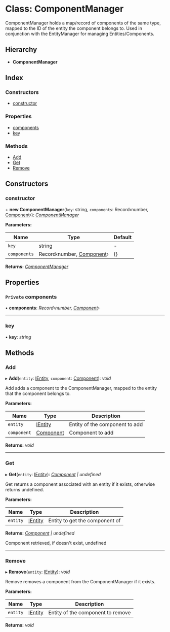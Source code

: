 
# Class: ComponentManager

ComponentManager holds a map/record of components of the same type, mapped
to the ID of the entity the component belongs to.
Used in conjunction with the EntityManager for managing Entities/Components.

## Hierarchy

* **ComponentManager**

## Index

### Constructors

* [constructor](componentmanager.md#constructor)

### Properties

* [components](componentmanager.md#private-components)
* [key](componentmanager.md#key)

### Methods

* [Add](componentmanager.md#add)
* [Get](componentmanager.md#get)
* [Remove](componentmanager.md#remove)

## Constructors

###  constructor

\+ **new ComponentManager**(`key`: string, `components`: Record‹number, [Component](component.md)›): *[ComponentManager](componentmanager.md)*

**Parameters:**

Name | Type | Default |
------ | ------ | ------ |
`key` | string | - |
`components` | Record‹number, [Component](component.md)› | {} |

**Returns:** *[ComponentManager](componentmanager.md)*

## Properties

### `Private` components

• **components**: *Record‹number, [Component](component.md)›*

___

###  key

• **key**: *string*

## Methods

###  Add

▸ **Add**(`entity`: [IEntity](../interfaces/ientity.md), `component`: [Component](component.md)): *void*

Add adds a component to the ComponentManager, mapped to
the entity that the component belongs to.

**Parameters:**

Name | Type | Description |
------ | ------ | ------ |
`entity` | [IEntity](../interfaces/ientity.md) | Entity of the component to add |
`component` | [Component](component.md) | Component to add  |

**Returns:** *void*

___

###  Get

▸ **Get**(`entity`: [IEntity](../interfaces/ientity.md)): *[Component](component.md) | undefined*

Get returns a component associated with an entity if it
exists, otherwise returns undefined.

**Parameters:**

Name | Type | Description |
------ | ------ | ------ |
`entity` | [IEntity](../interfaces/ientity.md) | Entity to get the component of |

**Returns:** *[Component](component.md) | undefined*

Component retrieved, if doesn't exist, undefined

___

###  Remove

▸ **Remove**(`entity`: [IEntity](../interfaces/ientity.md)): *void*

Remove removes a component from the ComponentManager if it
exists.

**Parameters:**

Name | Type | Description |
------ | ------ | ------ |
`entity` | [IEntity](../interfaces/ientity.md) | Entity of the component to remove  |

**Returns:** *void*
